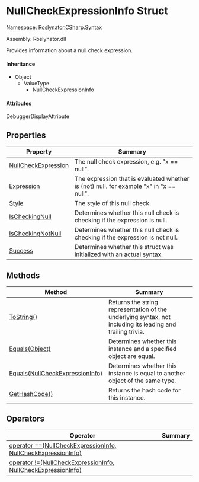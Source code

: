 # NullCheckExpressionInfo Struct

Namespace: [Roslynator.CSharp.Syntax](../README.md)

Assembly: Roslynator\.dll


Provides information about a null check expression\.

#### Inheritance

* Object
  * ValueType
    * NullCheckExpressionInfo

#### Attributes

DebuggerDisplayAttribute

## Properties

| Property| Summary|
| --- | --- |
| [NullCheckExpression](NullCheckExpression/README.md) | The null check expression, e\.g\. "x == null"\. |
| [Expression](Expression/README.md) | The expression that is evaluated whether is \(not\) null\. for example "x" in "x == null"\. |
| [Style](Style/README.md) | The style of this null check\. |
| [IsCheckingNull](IsCheckingNull/README.md) | Determines whether this null check is checking if the expression is null\. |
| [IsCheckingNotNull](IsCheckingNotNull/README.md) | Determines whether this null check is checking if the expression is not null\. |
| [Success](Success/README.md) | Determines whether this struct was initialized with an actual syntax\. |

## Methods

| Method| Summary|
| --- | --- |
| [ToString()](ToString/README.md) | Returns the string representation of the underlying syntax, not including its leading and trailing trivia\. |
| [Equals(Object)](Equals/README.md) | Determines whether this instance and a specified object are equal\. |
| [Equals(NullCheckExpressionInfo)](Equals/README.md) | Determines whether this instance is equal to another object of the same type\. |
| [GetHashCode()](GetHashCode/README.md) | Returns the hash code for this instance\. |

## Operators

| Operator| Summary|
| --- | --- |
| [operator ==(NullCheckExpressionInfo, NullCheckExpressionInfo)](op_Equality/README.md) | |
| [operator !=(NullCheckExpressionInfo, NullCheckExpressionInfo)](op_Inequality/README.md) | |

